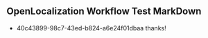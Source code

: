 ## OpenLocalization Workflow Test MarkDown
* 40c43899-98c7-43ed-b824-a6e24f01dbaa thanks!

<!--HONumber=Jul16_HO4-->


